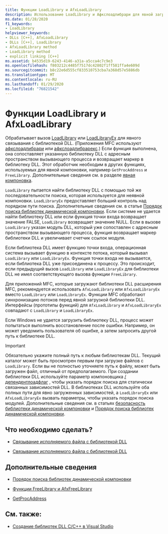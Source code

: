 ```yaml
---
title: Функции LoadLibrary и AfxLoadLibrary
description: Использование LoadLibrary и Афкслоадлибрари для явной загрузки библиотек DLL в КОМПИЛЯТОРОМ MSVC.
ms.date: 01/28/2020
f1_keywords:
- LoadLibrary
helpviewer_keywords:
- DLLs [C++], AfxLoadLibrary
- DLLs [C++], LoadLibrary
- AfxLoadLibrary method
- LoadLibrary method
- explicit linking [C++]
ms.assetid: b4535d19-6243-4146-a31a-a5cca4c7c9e3
ms.openlocfilehash: f803212c4485f7517dc42802f1ff581ffa4e609d
ms.sourcegitcommit: b8c22e6d555cf833510753cba7a368d57e5886db
ms.translationtype: MT
ms.contentlocale: ru-RU
ms.lasthandoff: 01/29/2020
ms.locfileid: "76821542"
---
```

# <a name="loadlibrary-and-afxloadlibrary"></a>Функции LoadLibrary и AfxLoadLibrary

Обрабатывает вызов [LoadLibrary](/windows/win32/api/libloaderapi/nf-libloaderapi-loadlibraryw) или [LoadLibraryEx](/windows/win32/api/libloaderapi/nf-libloaderapi-loadlibraryexw) для явного связывания с библиотекой DLL. (Приложения MFC используют [афкслоадлибрари](../mfc/reference/application-information-and-management.md#afxloadlibrary) или [афкслоадлибрарекс](../mfc/reference/application-information-and-management.md#afxloadlibraryex).) Если функция выполнена, она сопоставляет указанную библиотеку DLL с адресным пространством вызывающего процесса и возвращает маркер в библиотеку DLL. Этот обработчик необходим в других функциях, используемых для явной компоновки, например `GetProcAddress` и `FreeLibrary`. Дополнительные сведения см. в разделе [явная компоновка](linking-an-executable-to-a-dll.md#linking-explicitly).

`LoadLibrary` пытается найти библиотеку DLL с помощью той же последовательности поиска, которая используется для неявной компоновки. `LoadLibraryEx` предоставляет больший контроль над порядком пути поиска. Дополнительные сведения см. в статье [Порядок поиска библиотек динамической компоновки](/windows/win32/dlls/dynamic-link-library-search-order). Если системе не удается найти библиотеку DLL или если функция точки входа возвращает значение FALSE, `LoadLibrary` возвращает значение NULL. Если в вызове `LoadLibrary` указан модуль DLL, который уже сопоставлен с адресным пространством вызывающего процесса, функция возвращает маркер библиотеки DLL и увеличивает счетчик ссылок модуля.

Если библиотека DLL имеет функцию точки входа, операционная система вызывает функцию в контексте потока, который вызывал `LoadLibrary` или `LoadLibraryEx`. Функция точки входа не вызывается, если библиотека DLL уже присоединена к процессу. Это происходит, если предыдущий вызов `LoadLibrary` или `LoadLibraryEx` для библиотеки DLL не имел соответствующего вызова функции `FreeLibrary`.

Для приложений MFC, которые загружают библиотеки DLL расширения MFC, рекомендуется использовать `AfxLoadLibrary` или `AfxLoadLibraryEx` вместо `LoadLibrary` или `LoadLibraryEx`. Функции MFC обработают синхронизацию потоков перед явной загрузкой библиотеки DLL. Интерфейсы (прототипы функций) для `AfxLoadLibrary` и `AfxLoadLibraryEx` совпадают с `LoadLibrary` и `LoadLibraryEx`.

Если Windows не удается загрузить библиотеку DLL, процесс может попытаться выполнить восстановление после ошибки. Например, он может уведомить пользователя об ошибке, а затем запросить другой путь к библиотеке DLL.

> [!IMPORTANT]
> Обязательно укажите полный путь к любым библиотекам DLL. Текущий каталог может быть просмотрен первым при загрузке файлов с `LoadLibrary`. Если вы не полностью уточняете путь к файлу, может быть загружен файл, отличный от предполагаемого. При создании библиотеки DLL используйте параметр компоновщика [/депендентлоадфлаг](reference/dependentloadflag.md) , чтобы указать порядок поиска для статически связанных зависимостей DLL. В библиотеках DLL используйте оба полных пути для явно загруженных зависимостей, а `LoadLibraryEx` или `AfxLoadLibraryEx` вызвать параметры, чтобы указать порядок поиска модулей. Дополнительные сведения см. в статьях [безопасность библиотеки динамической компоновки](/windows/win32/dlls/dynamic-link-library-security) и [Порядок поиска библиотек динамической компоновки](/windows/win32/dlls/dynamic-link-library-search-order).

## <a name="what-do-you-want-to-do"></a>Что необходимо сделать?

- [Связывание исполняемого файла с библиотекой DLL](linking-an-executable-to-a-dll.md#linking-implicitly)

- [Связывание исполняемого файла с библиотекой DLL](linking-an-executable-to-a-dll.md#determining-which-linking-method-to-use)

## <a name="what-do-you-want-to-know-more-about"></a>Дополнительные сведения

- [Порядок поиска библиотек динамической компоновки](/windows/win32/Dlls/dynamic-link-library-search-order)

- [Функции FreeLibrary и AfxFreeLibrary](freelibrary-and-afxfreelibrary.md)

- [GetProcAddress](getprocaddress.md)

## <a name="see-also"></a>См. также:

- [Создание библиотек DLL C/C++ в Visual Studio](dlls-in-visual-cpp.md)
